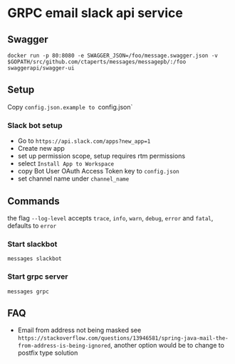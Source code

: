 # GRPC email slack api service

## Swagger
```
docker run -p 80:8080 -e SWAGGER_JSON=/foo/message.swagger.json -v $GOPATH/src/github.com/ctaperts/messages/messagepb/:/foo swaggerapi/swagger-ui
```

## Setup
Copy `config.json.example to `config.json`

### Slack bot setup
- Go to `https://api.slack.com/apps?new_app=1`
- Create new app
- set up permission scope, setup requires rtm permissions
- select `Install App to Workspace`
- copy Bot User OAuth Access Token key to `config.json`
- set channel name under `channel_name`

## Commands
the flag `--log-level` accepts `trace`, `info`, `warn`, `debug`, `error` and `fatal`, defaults to `error`

### Start slackbot
```
messages slackbot
```

### Start grpc server
```
messages grpc
```

## FAQ
- Email from address not being masked
see `https://stackoverflow.com/questions/13946581/spring-java-mail-the-from-address-is-being-ignored`, another option would be to change to postfix type solution
